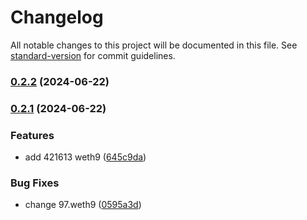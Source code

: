 # Changelog

All notable changes to this project will be documented in this file. See [standard-version](https://github.com/conventional-changelog/standard-version) for commit guidelines.

### [0.2.2](https://github.com/ginlink/uni-sdk-core/compare/v0.2.1...v0.2.2) (2024-06-22)

### [0.2.1](https://github.com/ginlink/uni-sdk-core/compare/v0.2.0...v0.2.1) (2024-06-22)


### Features

* add 421613 weth9 ([645c9da](https://github.com/ginlink/uni-sdk-core/commit/645c9dae636bba53a68d6bb5a90ddc6dfc826578))


### Bug Fixes

* change 97.weth9 ([0595a3d](https://github.com/ginlink/uni-sdk-core/commit/0595a3d042d8344ff73b4f3f6a3471c6859d7499))
